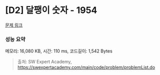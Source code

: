 # [D2] 달팽이 숫자 - 1954 

[문제 링크](https://swexpertacademy.com/main/code/problem/problemDetail.do?contestProbId=AV5PobmqAPoDFAUq) 

### 성능 요약

메모리: 16,080 KB, 시간: 110 ms, 코드길이: 1,542 Bytes



> 출처: SW Expert Academy, https://swexpertacademy.com/main/code/problem/problemList.do